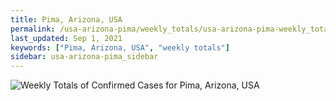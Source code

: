 ```yaml
---
title: Pima, Arizona, USA
permalink: /usa-arizona-pima/weekly_totals/usa-arizona-pima-weekly_totals.html
last_updated: Sep 1, 2021
keywords: ["Pima, Arizona, USA", "weekly totals"]
sidebar: usa-arizona-pima_sidebar
---
```


![Weekly Totals of Confirmed Cases for Pima, Arizona, USA](/covid_tracker/images/graphs/usa-arizona-pima-weekly_totals_graph.png)
